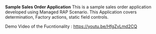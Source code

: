 **Sample Sales Order Application**
This is a sample sales order application developed using Managed RAP Scenario. This Application covers determination, Factory actions, static field controls.

Demo Video of the Fucntionality : https://youtu.be/HfgZvLmd2CQ

